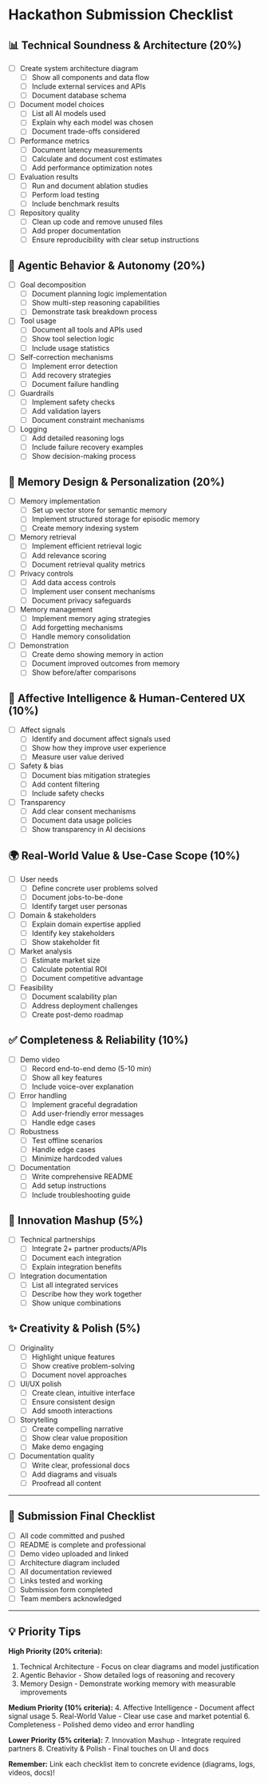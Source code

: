 # Hackathon Submission Checklist

## 📊 Technical Soundness & Architecture (20%)

- [ ] Create system architecture diagram
  - [ ] Show all components and data flow
  - [ ] Include external services and APIs
  - [ ] Document database schema
- [ ] Document model choices
  - [ ] List all AI models used
  - [ ] Explain why each model was chosen
  - [ ] Document trade-offs considered
- [ ] Performance metrics
  - [ ] Document latency measurements
  - [ ] Calculate and document cost estimates
  - [ ] Add performance optimization notes
- [ ] Evaluation results
  - [ ] Run and document ablation studies
  - [ ] Perform load testing
  - [ ] Include benchmark results
- [ ] Repository quality
  - [ ] Clean up code and remove unused files
  - [ ] Add proper documentation
  - [ ] Ensure reproducibility with clear setup instructions

## 🤖 Agentic Behavior & Autonomy (20%)

- [ ] Goal decomposition
  - [ ] Document planning logic implementation
  - [ ] Show multi-step reasoning capabilities
  - [ ] Demonstrate task breakdown process
- [ ] Tool usage
  - [ ] Document all tools and APIs used
  - [ ] Show tool selection logic
  - [ ] Include usage statistics
- [ ] Self-correction mechanisms
  - [ ] Implement error detection
  - [ ] Add recovery strategies
  - [ ] Document failure handling
- [ ] Guardrails
  - [ ] Implement safety checks
  - [ ] Add validation layers
  - [ ] Document constraint mechanisms
- [ ] Logging
  - [ ] Add detailed reasoning logs
  - [ ] Include failure recovery examples
  - [ ] Show decision-making process

## 🧠 Memory Design & Personalization (20%)

- [ ] Memory implementation
  - [ ] Set up vector store for semantic memory
  - [ ] Implement structured storage for episodic memory
  - [ ] Create memory indexing system
- [ ] Memory retrieval
  - [ ] Implement efficient retrieval logic
  - [ ] Add relevance scoring
  - [ ] Document retrieval quality metrics
- [ ] Privacy controls
  - [ ] Add data access controls
  - [ ] Implement user consent mechanisms
  - [ ] Document privacy safeguards
- [ ] Memory management
  - [ ] Implement memory aging strategies
  - [ ] Add forgetting mechanisms
  - [ ] Handle memory consolidation
- [ ] Demonstration
  - [ ] Create demo showing memory in action
  - [ ] Document improved outcomes from memory
  - [ ] Show before/after comparisons

## 💙 Affective Intelligence & Human-Centered UX (10%)

- [ ] Affect signals
  - [ ] Identify and document affect signals used
  - [ ] Show how they improve user experience
  - [ ] Measure user value derived
- [ ] Safety & bias
  - [ ] Document bias mitigation strategies
  - [ ] Add content filtering
  - [ ] Include safety checks
- [ ] Transparency
  - [ ] Add clear consent mechanisms
  - [ ] Document data usage policies
  - [ ] Show transparency in AI decisions

## 🌍 Real-World Value & Use-Case Scope (10%)

- [ ] User needs
  - [ ] Define concrete user problems solved
  - [ ] Document jobs-to-be-done
  - [ ] Identify target user personas
- [ ] Domain & stakeholders
  - [ ] Explain domain expertise applied
  - [ ] Identify key stakeholders
  - [ ] Show stakeholder fit
- [ ] Market analysis
  - [ ] Estimate market size
  - [ ] Calculate potential ROI
  - [ ] Document competitive advantage
- [ ] Feasibility
  - [ ] Document scalability plan
  - [ ] Address deployment challenges
  - [ ] Create post-demo roadmap

## ✅ Completeness & Reliability (10%)

- [ ] Demo video
  - [ ] Record end-to-end demo (5-10 min)
  - [ ] Show all key features
  - [ ] Include voice-over explanation
- [ ] Error handling
  - [ ] Implement graceful degradation
  - [ ] Add user-friendly error messages
  - [ ] Handle edge cases
- [ ] Robustness
  - [ ] Test offline scenarios
  - [ ] Handle edge cases
  - [ ] Minimize hardcoded values
- [ ] Documentation
  - [ ] Write comprehensive README
  - [ ] Add setup instructions
  - [ ] Include troubleshooting guide

## 🔧 Innovation Mashup (5%)

- [ ] Technical partnerships
  - [ ] Integrate 2+ partner products/APIs
  - [ ] Document each integration
  - [ ] Explain integration benefits
- [ ] Integration documentation
  - [ ] List all integrated services
  - [ ] Describe how they work together
  - [ ] Show unique combinations

## ✨ Creativity & Polish (5%)

- [ ] Originality
  - [ ] Highlight unique features
  - [ ] Show creative problem-solving
  - [ ] Document novel approaches
- [ ] UI/UX polish
  - [ ] Create clean, intuitive interface
  - [ ] Ensure consistent design
  - [ ] Add smooth interactions
- [ ] Storytelling
  - [ ] Create compelling narrative
  - [ ] Show clear value proposition
  - [ ] Make demo engaging
- [ ] Documentation quality
  - [ ] Write clear, professional docs
  - [ ] Add diagrams and visuals
  - [ ] Proofread all content

---

## 📝 Submission Final Checklist

- [ ] All code committed and pushed
- [ ] README is complete and professional
- [ ] Demo video uploaded and linked
- [ ] Architecture diagram included
- [ ] All documentation reviewed
- [ ] Links tested and working
- [ ] Submission form completed
- [ ] Team members acknowledged

---

## 💡 Priority Tips

**High Priority (20% criteria):**
1. Technical Architecture - Focus on clear diagrams and model justification
2. Agentic Behavior - Show detailed logs of reasoning and recovery
3. Memory Design - Demonstrate working memory with measurable improvements

**Medium Priority (10% criteria):**
4. Affective Intelligence - Document affect signal usage
5. Real-World Value - Clear use case and market potential
6. Completeness - Polished demo video and error handling

**Lower Priority (5% criteria):**
7. Innovation Mashup - Integrate required partners
8. Creativity & Polish - Final touches on UI and docs

**Remember:** Link each checklist item to concrete evidence (diagrams, logs, videos, docs)!

